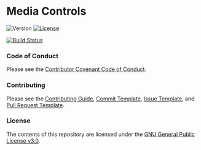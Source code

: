 # Media Controls


![Version](https://img.shields.io/badge/version-1.1.0-blue.svg?style=flat-square)
[![License](https://img.shields.io/badge/license-GNU_GPLv3-blue.svg?style=flat-square)](LICENSE)

[![Build Status](https://semaphoreci.com/api/v1/chrisburnell/mediacontrols/branches/master/badge.svg)](https://semaphoreci.com/chrisburnell/audiocontrols)


### Code of Conduct

Please see the [Contributor Covenant Code of Conduct](CODE_OF_CONDUCT.md).


### Contributing

Please see the [Contributing Guide](CONTRIBUTING.md), [Commit Template](COMMIT_TEMPLATE.md), [Issue Template](ISSUE_TEMPLATE.md), and [Pull Request Template](PULL_REQUEST_TEMPLATE.md).


### License

The contents of this repository are licensed under the [GNU General Public License v3.0](LICENSE).
